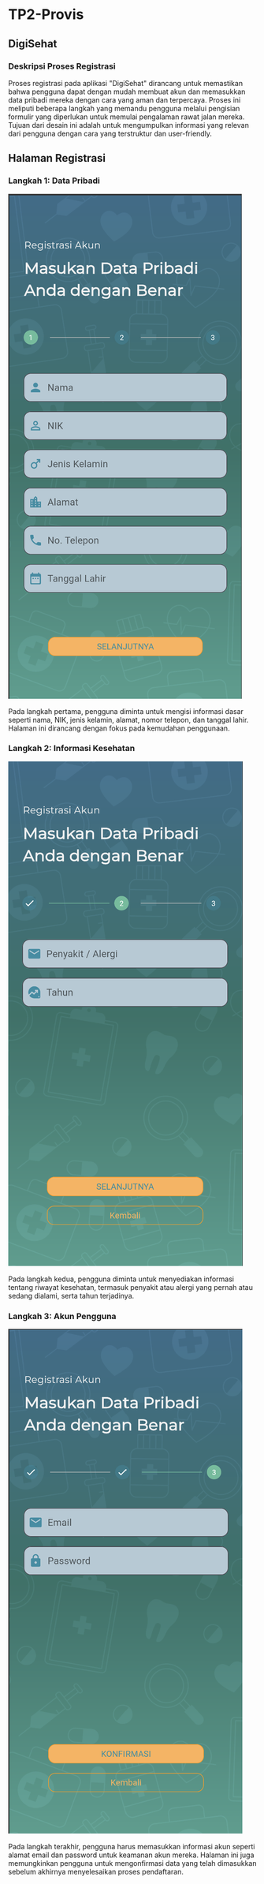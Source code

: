 # TP2-Provis

## DigiSehat

### Deskripsi Proses Registrasi

Proses registrasi pada aplikasi "DigiSehat" dirancang untuk memastikan bahwa pengguna dapat dengan mudah membuat akun dan memasukkan data pribadi mereka dengan cara yang aman dan terpercaya. Proses ini meliputi beberapa langkah yang memandu pengguna melalui pengisian formulir yang diperlukan untuk memulai pengalaman rawat jalan mereka. Tujuan dari desain ini adalah untuk mengumpulkan informasi yang relevan dari pengguna dengan cara yang terstruktur dan user-friendly.

## Halaman Registrasi

### Langkah 1: Data Pribadi

![alt text](image.png)

Pada langkah pertama, pengguna diminta untuk mengisi informasi dasar seperti nama, NIK, jenis kelamin, alamat, nomor telepon, dan tanggal lahir. Halaman ini dirancang dengan fokus pada kemudahan penggunaan.

### Langkah 2: Informasi Kesehatan

![alt text](image-1.png)

Pada langkah kedua, pengguna diminta untuk menyediakan informasi tentang riwayat kesehatan, termasuk penyakit atau alergi yang pernah atau sedang dialami, serta tahun terjadinya.

### Langkah 3: Akun Pengguna

![alt text](image-2.png)

Pada langkah terakhir, pengguna harus memasukkan informasi akun seperti alamat email dan password untuk keamanan akun mereka. Halaman ini juga memungkinkan pengguna untuk mengonfirmasi data yang telah dimasukkan sebelum akhirnya menyelesaikan proses pendaftaran.
